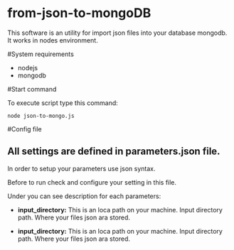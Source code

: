# from-json-to-mongoDB
This software is an utility for import json files into your database mongodb. It works in nodes environment.

#System requirements
- nodejs
- mongodb

#Start command
<p>To execute script type this command:</p>
<p><CODE>node json-to-mongo.js</CODE> </p>


#Config file
## All settings are defined in parameters.json file. 
<p>In order to setup your parameters use json syntax.</p> 
<p>Before to run check and configure your setting in this file.</p>

Under you can see description for each parameters:

- <b>input_directory:</b> This is an loca path on your machine. Input directory path. Where your files json ara stored.

- <b>input_directory:</b> This is an loca path on your machine. Input directory path. Where your files json ara stored.



